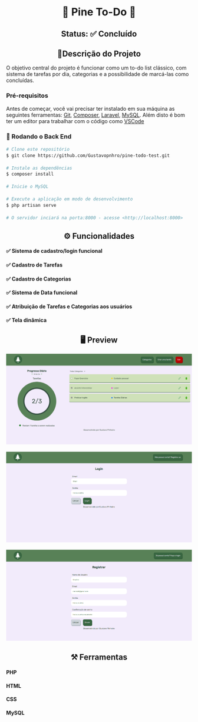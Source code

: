 <h1 align="center"> 🌲 Pine To-Do 🌲 </h1>

<p align="center">
</p>
<h2 align="center"> Status: ✅ Concluído </h2>



<h2 align="center"> 📖Descrição do Projeto</h2>
O objetivo central do projeto é funcionar como um to-do list clássico, com sistema de tarefas por dia, categorias e a possibilidade de marcá-las como concluídas.


### Pré-requisitos

Antes de começar, você vai precisar ter instalado em sua máquina as seguintes ferramentas:
[Git](https://git-scm.com), [Composer](https://getcomposer.org/), [Laravel](https://laravel.com/), [MySQL](https://www.mysql.com/downloads/). 
Além disto é bom ter um editor para trabalhar com o código como [VSCode](https://code.visualstudio.com/)

### 🎲 Rodando o Back End

```bash
# Clone este repositório
$ git clone https://github.com/Gustavopnhro/pine-todo-test.git

# Instale as dependências
$ composer install

# Inicie o MySQL

# Execute a aplicação em modo de desenvolvimento
$ php artisan serve

# O servidor inciará na porta:8000 - acesse <http://localhost:8000>
```

<h2 align="center">⚙️ Funcionalidades </h2>

#### ✅ Sistema de cadastro/login funcional
#### ✅ Cadastro de Tarefas
#### ✅ Cadastro de Categorias
#### ✅ Sistema de Data funcional
#### ✅ Atribuição de Tarefas e Categorias aos usuários
#### ✅ Tela dinâmica

<h2 align="center"> 🖥️ Preview </h2>
<img src="./readme_img/HomePreview.PNG" alt="Previw"></img>
<br>
<br>
<img src="./readme_img/LoginPreview.PNG" alt="Previw"></img>
<br>
<br>
<img src="./readme_img/RegisterPreview.PNG" alt="Previw"></img>



<h2 align="center"> ⚒️ Ferramentas </h2>

#### PHP
#### HTML
#### CSS
#### MySQL

